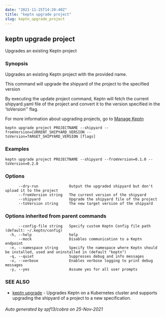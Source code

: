 ```yaml
---
date: "2021-11-25T14:20:40Z"
title: "keptn upgrade project"
slug: keptn_upgrade_project
---
```

## keptn upgrade project

Upgrades an existing Keptn project

### Synopsis

Upgrades an existing Keptn project with the provided name. 

This command will upgrade the shipyard of the project to the specified version

By executing the update project command, Keptn will fetch the current shipyard.yaml file of the project and convert it to the version specified in the 'toVersion'' flag.

For more information about upgrading projects, go to [Manage Keptn](../../../../operate/upgrade)


```
keptn upgrade project PROJECTNAME --shipyard --fromVersion=CURRENT_SHIPYARD_VERSION --toVersion=TARGET_SHIPYARD_VERSION [flags]
```

### Examples

```
keptn upgrade project PROJECTNAME --shipyard --fromVersion=0.1.0 --toVersion=0.2.0
```

### Options

```
      --dry-run              Output the upgraded shipyard but don't upload it to the project
      --fromVersion string   The current version of the shipyard
      --shipyard             Upgrade the shipyard file of the project
      --toVersion string     The new target version of the shipyard
```

### Options inherited from parent commands

```
      --config-file string   Specify custom Keptn Config file path (default: ~/.keptn/config)
  -h, --help                 help
      --mock                 Disables communication to a Keptn endpoint
  -n, --namespace string     Specify the namespace where Keptn should be installed, used and uninstalled in (default "keptn")
  -q, --quiet                Suppresses debug and info messages
  -v, --verbose              Enables verbose logging to print debug messages
  -y, --yes                  Assume yes for all user prompts
```

### SEE ALSO

* [keptn upgrade](../keptn_upgrade/)	 - Upgrades Keptn on a Kubernetes cluster and supports upgrading the shipyard of a project to a new specification.

###### Auto generated by spf13/cobra on 25-Nov-2021
